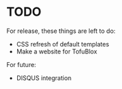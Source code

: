 # TODO

For release, these things are left to do:

* CSS refresh of default templates
* Make a website for TofuBlox

For future:

* DISQUS integration